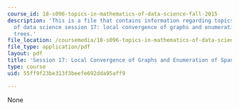 ```yaml
---
course_id: 18-s096-topics-in-mathematics-of-data-science-fall-2015
description: 'This is a file that contains information regarding topics in mathematics
  of data science session 17: local convergence of graphs and enumeration of spanning
  trees.'
file_location: /coursemedia/18-s096-topics-in-mathematics-of-data-science-fall-2015/55ff9f23be313f3beefe692dda95aff9_MIT18_S096F15_Ses17.pdf
file_type: application/pdf
layout: pdf
title: 'Session 17: Local Convergence of Graphs and Enumeration of Spanning Trees'
type: course
uid: 55ff9f23be313f3beefe692dda95aff9

---
```

None